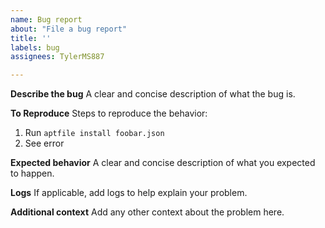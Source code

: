 ```yaml
---
name: Bug report
about: "File a bug report"
title: ''
labels: bug
assignees: TylerMS887

---
```


**Describe the bug**
A clear and concise description of what the bug is.

**To Reproduce**
Steps to reproduce the behavior:
1. Run `aptfile install foobar.json`
4. See error

**Expected behavior**
A clear and concise description of what you expected to happen.

**Logs**
If applicable, add logs to help explain your problem.

**Additional context**
Add any other context about the problem here.

